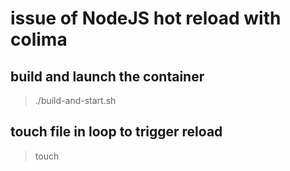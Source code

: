 # issue of NodeJS hot reload with colima

## build and launch the container
> ./build-and-start.sh

## touch file in loop to trigger reload
> touch
